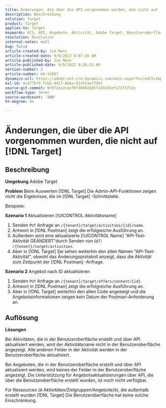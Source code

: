 ```yaml
---
title: Änderungen, die über die API vorgenommen wurden, die nicht auf [!DNL Target]
description: Beschreibung
solution: Target
product: Target
applies-to: Target
keywords: KCS, API, Angebote, Aktivität, Adobe Target, Benutzeroberfläche, Änderungen
resolution: Resolution
internal-notes: null
bug: false
article-created-by: Jim Menn
article-created-date: 9/9/2022 8:07:16 AM
article-published-by: Jim Menn
article-published-date: 9/9/2022 8:26:23 AM
version-number: 3
article-number: KA-14507
dynamics-url: https://adobe-ent.crm.dynamics.com/main.aspx?forceUCI=1&pagetype=entityrecord&etn=knowledgearticle&id=ccc21268-1630-ed11-9db1-0022480866ad
exl-id: 4cd77bf8-fcbb-4417-8b4a-01431aef7db3
source-git-commit: 9c971ee2ceef8f48902d857145545ef173f3752a
workflow-type: tm+mt
source-wordcount: '200'
ht-degree: 4%

---
```


# Änderungen, die über die API vorgenommen wurden, die nicht auf [!DNL Target]

## Beschreibung


<b>Umgebung</b>
Adobe Target

<b>Problem</b>
Beim Auswerten [!DNL Target] Die Admin-API-Funktionen zeigen nicht die Ergebnisse, die im [!DNL Target] -Schnittstelle.

Beispiele:

<b>Szenario 1</b>
Aktualisieren [!UICONTROL Aktivitätsname]

1. Senden `PUT` Anfrage an `/{tenant}/target/activities/{id}/name`.
2. Antwort in [!DNL Postman] zeigt die erfolgreiche Ausführung an.
3. Außerdem wird eine aktualisierte [!UICONTROL Name] &quot;API-Test-Aktivität GEÄNDERT&quot;durch Senden von `GET`: `/{tenant}/target/activities`.
4. Aber in [!DNL Target] Sie sehen weiterhin den alten Namen &quot;API-Test-Aktivität&quot;, obwohl das Änderungsprotokoll anzeigt, dass die Aktivität zum Zeitpunkt der [!DNL Postman] -Anfrage.


<b>Szenario 2</b>
Angebot nach ID aktualisieren

1. Senden `PUT` Anfrage an `/{tenant}/target/offers/content/{id}`.
2. Antwort in [!DNL Postman] zeigt die erfolgreiche Ausführung an.
3. Aber in [!DNL Target] weiterhin den alten Code angezeigt und die Angebotsinformationen zeigen kein Datum der Postman-Anforderung an.







## Auflösung


<b>Lösungen</b>

Bei Aktivitäten, die in der Benutzeroberfläche erstellt und über API aktualisiert werden, wird der Aktivitätsname nicht in der Benutzeroberfläche angezeigt. Alle anderen Felder in der Aktivität werden in der Benutzeroberfläche aktualisiert.

Bei Angeboten, die in der Benutzeroberfläche erstellt und über API aktualisiert werden, wird keines der Felder in der Benutzeroberfläche angezeigt. Die Unterstützung für Angebotsaktualisierungen über API, die über die Benutzeroberfläche erstellt wurden, ist noch nicht verfügbar.

Für Ressourcen (ё Aktivitäten/Zielgruppen/Angebote/ё), die außerhalb erstellt wurden [!DNL Target] Die Benutzeroberfläche hat keine solche Einschränkung.
